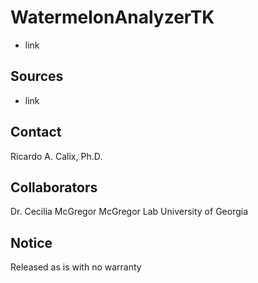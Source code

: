 # WatermelonAnalyzerTK

* link

## Sources

* link

## Contact

Ricardo A. Calix, Ph.D.

## Collaborators

Dr. Cecilia McGregor
McGregor Lab
University of Georgia

## Notice

Released as is with no warranty
